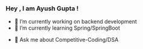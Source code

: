 ### Hey , I am Ayush Gupta !

- 🔭 I’m currently working on backend development
- 🌱 I’m currently learning Spring/SpringBoot
<!-- - 👯 I’m looking to collaborate on ... -->
<!-- - 🤔 I’m looking for help with ... -->
- 💬 Ask me about Competitive-Coding/DSA
<!-- - 📫 How to reach me: ... -->
<!-- - 😄 Pronouns: ... -->
<!-- - ⚡ Fun fact: ... -->
